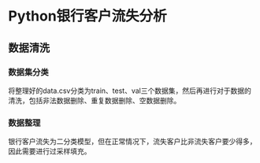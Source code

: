 # Python银行客户流失分析 #

## 数据清洗

### 数据集分类

将整理好的data.csv分类为train、test、val三个数据集，然后再进行对于数据的清洗，包括非法数据删除、重复数据删除、空数据删除。



### 数据整理

银行客户流失为二分类模型，但在正常情况下，流失客户比非流失客户要少得多，因此需要进行过采样填充。



